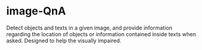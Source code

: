 # image-QnA
Detect objects and texts in a given image, and provide information regarding the location of objects or information contained inside texts when asked.
Designed to help the visually impaired.

